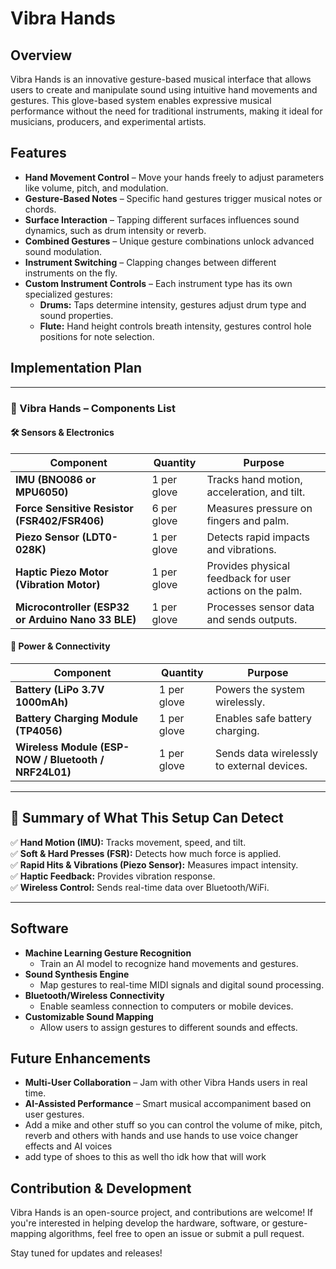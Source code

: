 # Vibra Hands

## Overview

Vibra Hands is an innovative gesture-based musical interface that allows users to create and manipulate sound using intuitive hand movements and gestures. This glove-based system enables expressive musical performance without the need for traditional instruments, making it ideal for musicians, producers, and experimental artists.

## Features

- **Hand Movement Control** – Move your hands freely to adjust parameters like volume, pitch, and modulation.
- **Gesture-Based Notes** – Specific hand gestures trigger musical notes or chords.
- **Surface Interaction** – Tapping different surfaces influences sound dynamics, such as drum intensity or reverb.
- **Combined Gestures** – Unique gesture combinations unlock advanced sound modulation.
- **Instrument Switching** – Clapping changes between different instruments on the fly.
- **Custom Instrument Controls** – Each instrument type has its own specialized gestures:
  - **Drums:** Taps determine intensity, gestures adjust drum type and sound properties.
  - **Flute:** Hand height controls breath intensity, gestures control hole positions for note selection.

## Implementation Plan

---

### 📌 Vibra Hands – Components List  

#### 🛠️ Sensors & Electronics  

| **Component** | **Quantity** | **Purpose** |
|--------------|------------|-------------|
| **IMU (BNO086 or MPU6050)** | 1 per glove | Tracks hand motion, acceleration, and tilt. |
| **Force Sensitive Resistor (FSR402/FSR406)** | 6 per glove | Measures pressure on fingers and palm. |
| **Piezo Sensor (LDT0-028K)** | 1 per glove | Detects rapid impacts and vibrations. |
| **Haptic Piezo Motor (Vibration Motor)** | 1 per glove | Provides physical feedback for user actions on the palm. |
| **Microcontroller (ESP32 or Arduino Nano 33 BLE)** | 1 per glove | Processes sensor data and sends outputs. |

#### 🔌 Power & Connectivity  

| **Component** | **Quantity** | **Purpose** |
|--------------|------------|-------------|
| **Battery (LiPo 3.7V 1000mAh)** | 1 per glove | Powers the system wirelessly. |
| **Battery Charging Module (TP4056)** | 1 per glove | Enables safe battery charging. |
| **Wireless Module (ESP-NOW / Bluetooth / NRF24L01)** | 1 per glove | Sends data wirelessly to external devices. |

---

## 📌 Summary of What This Setup Can Detect  
✅ **Hand Motion (IMU):** Tracks movement, speed, and tilt.  
✅ **Soft & Hard Presses (FSR):** Detects how much force is applied.  
✅ **Rapid Hits & Vibrations (Piezo Sensor):** Measures impact intensity.  
✅ **Haptic Feedback:** Provides vibration response.  
✅ **Wireless Control:** Sends real-time data over Bluetooth/WiFi.  

---
## **Software**

- **Machine Learning Gesture Recognition**
  - Train an AI model to recognize hand movements and gestures.
- **Sound Synthesis Engine**
  - Map gestures to real-time MIDI signals and digital sound processing.
- **Bluetooth/Wireless Connectivity**
  - Enable seamless connection to computers or mobile devices.
- **Customizable Sound Mapping**
  - Allow users to assign gestures to different sounds and effects.

## Future Enhancements

- **Multi-User Collaboration** – Jam with other Vibra Hands users in real time.
- **AI-Assisted Performance** – Smart musical accompaniment based on user gestures.
- Add a mike and other stuff so you can control the volume of mike, pitch, reverb and others with hands and use hands to use voice changer effects and AI voices
- add type of shoes to this as well tho idk how that will work
  
## Contribution & Development

Vibra Hands is an open-source project, and contributions are welcome! If you're interested in helping develop the hardware, software, or gesture-mapping algorithms, feel free to open an issue or submit a pull request.

Stay tuned for updates and releases!

